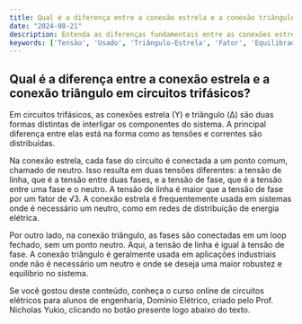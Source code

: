 ```yaml
---
title: Qual é a diferença entre a conexão estrela e a conexão triângulo em circuitos trifásicos?
date: "2024-08-21"
description: Entenda as diferenças fundamentais entre as conexões estrela e triângulo em circuitos trifásicos.
keywords: ['Tensão', 'Usado', 'Triângulo-Estrela', 'Fator', 'Equilibrado', 'Circuito', 'Trifásico']
---
```


## Qual é a diferença entre a conexão estrela e a conexão triângulo em circuitos trifásicos?

Em circuitos trifásicos, as conexões estrela (Y) e triângulo (Δ) são duas formas distintas de interligar os componentes do sistema. A principal diferença entre elas está na forma como as tensões e correntes são distribuídas.

Na conexão estrela, cada fase do circuito é conectada a um ponto comum, chamado de neutro. Isso resulta em duas tensões diferentes: a tensão de linha, que é a tensão entre duas fases, e a tensão de fase, que é a tensão entre uma fase e o neutro. A tensão de linha é maior que a tensão de fase por um fator de √3. A conexão estrela é frequentemente usada em sistemas onde é necessário um neutro, como em redes de distribuição de energia elétrica.

Por outro lado, na conexão triângulo, as fases são conectadas em um loop fechado, sem um ponto neutro. Aqui, a tensão de linha é igual à tensão de fase. A conexão triângulo é geralmente usada em aplicações industriais onde não é necessário um neutro e onde se deseja uma maior robustez e equilíbrio no sistema.

Se você gostou deste conteúdo, conheça o curso online de circuitos elétricos para alunos de engenharia, Domínio Elétrico, criado pelo Prof. Nicholas Yukio, clicando no botão presente logo abaixo do texto.